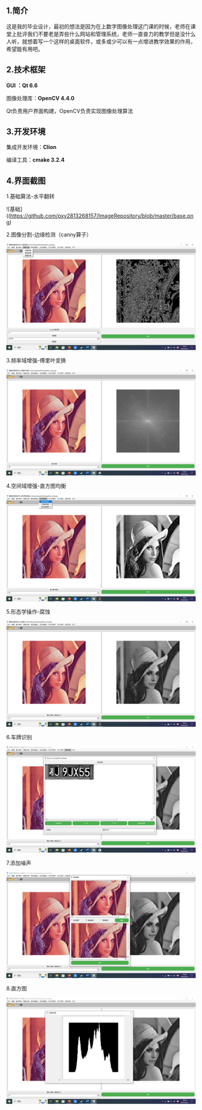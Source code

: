 ## 1.简介

这是我的毕业设计，最初的想法是因为在上数字图像处理这门课的时候，老师在课堂上批评我们不要老是弄些什么网站和管理系统，老师一直奋力的教学但是没什么人听，就想着写一个这样的桌面软件，或多或少可以有一点增进教学效果的作用，希望能有用吧。

## 2.技术框架

**GUI ：Qt 6.6**

图像处理库：**OpenCV 4.4.0**

Qt负责用户界面构建，OpenCV负责实现图像处理算法

## 3.开发环境

集成开发环境：**Clion**

编译工具：**cmake 3.2.4**

## 4.界面截图

1.基础算法-水平翻转

![基础]((https://github.com/pxy2813268157/ImageRepository/blob/master/base.png)

2.图像分割-边缘检测（canny算子）

![](./screenShot/edge.png)

3.频率域增强-傅里叶变换

![](./screenShot/frequency.png)

4.空间域增强-直方图均衡

![](./screenShot/dimension.png)

5.形态学操作-腐蚀

![](./screenShot/erosion.png)

6.车牌识别

![](./screenShot/recognize.png)

7.添加噪声

![](./screenShot/noise.png)

8.直方图

![](./screenShot/histogram.png)

